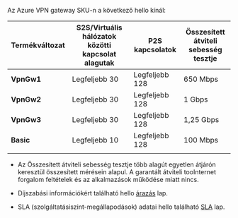 Az Azure VPN gateway SKU-n a következő hello kínál:

|**Termékváltozat**   | **S2S/Virtuális hálózatok közötti kapcsolat<br>alagutak** | **P2S<br>kapcsolatok** | **Összesített<br>átviteli sebesség tesztje** |
|---       | ---                             | ---                    | ---                         |
|**VpnGw1**| Legfeljebb 30                         | Legfeljebb 128               | 650 Mbps                    |
|**VpnGw2**| Legfeljebb 30                         | Legfeljebb 128               | 1 Gbps                      |
|**VpnGw3**| Legfeljebb 30                         | Legfeljebb 128               | 1,25 Gbps                   |
|**Basic** | Legfeljebb 10                         | Legfeljebb 128               | 100 Mbps                    | 
|          |                                 |                        |                             | 

- Az Összesített átviteli sebesség tesztje több alagút egyetlen átjárón keresztül összesített mérésein alapul. A garantált átviteli tooInternet forgalom feltételek és az alkalmazások működése miatt nincs.

- Díjszabási információkért található hello [árazás](https://azure.microsoft.com/pricing/details/vpn-gateway) lap.

- SLA (szolgáltatásiszint-megállapodások) adatai hello található [SLA](https://azure.microsoft.com/support/legal/sla/vpn-gateway/) lap.
